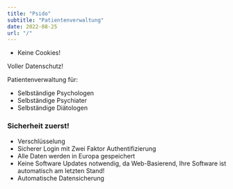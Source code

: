 ```yaml
---
title: "Psido"
subtitle: "Patientenverwaltung"
date: 2022-08-25
url: "/"
---
```


* Keine Cookies!

Voller Datenschutz!

Patientenverwaltung für: 

- Selbständige Psychologen
- Selbständige Psychiater
- Selbständige Diätologen

### Sicherheit zuerst!

- Verschlüsselung
- Sicherer Login mit Zwei Faktor Authentifizierung
- Alle Daten werden in Europa gespeichert
- Keine Software Updates notwendig, da Web-Basierend, Ihre Software ist automatisch am letzten Stand!
- Automatische Datensicherung
